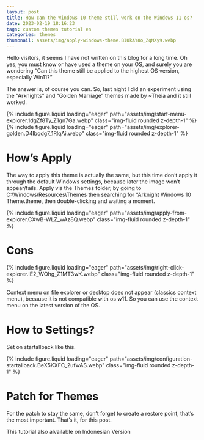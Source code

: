 ```yaml
---
layout: post
title: How can the Windows 10 theme still work on the Windows 11 os?
date: 2023-02-19 18:16:23
tags: custom themes tutorial en
categories: themes
thumbnail: assets/img/apply-windows-theme.BIUkAY8o_ZqMXy9.webp
---
```


Hello visitors, it seems I have not written on this blog for a long time. Oh yes, you must know or have used a theme on your OS, and surely you are wondering “Can this theme still be applied to the highest OS version, especially Win11?”

The answer is, of course you can. So, last night I did an experiment using the “Arknights” and “Golden Marriage” themes made by ~Theia and it still worked.

<div class="row mt-3">
    <div class="col-sm mt-3 mt-md-0">
        {% include figure.liquid loading="eager" path="assets/img/start-menu-explorer.1dgZf8Ty_Z1gn7Ga.webp" class="img-fluid rounded z-depth-1" %}
    </div>
</div>

<div class="row mt-3">
    <div class="col-sm mt-3 mt-md-0">
        {% include figure.liquid loading="eager" path="assets/img/explorer-golden.D4Ibqdg7_1RlqAi.webp" class="img-fluid rounded z-depth-1" %}
    </div>
</div>

# How’s Apply #
The way to apply this theme is actually the same, but this time don’t apply it through the default Windows settings, because later the image won’t appear/fails. Apply via the Themes folder, by going to C:\Windows\Resources\Themes then searching for “Arknight Windows 10 Theme.theme, then double-clicking and waiting a moment.

<div class="row mt-3">
    <div class="col-sm mt-3 mt-md-0">
        {% include figure.liquid loading="eager" path="assets/img/apply-from-explorer.CXwB-WLZ_wAz8Q.webp" class="img-fluid rounded z-depth-1" %}
    </div>
</div>

# Cons #

<div class="row mt-3">
    <div class="col-sm mt-3 mt-md-0">
        {% include figure.liquid loading="eager" path="assets/img/right-click-explorer.IE2_WOhg_Z1MT3wK.webp" class="img-fluid rounded z-depth-1" %}
    </div>
</div>

Context menu on file explorer or desktop does not appear (classics context menu), because it is not compatible with os w11. So you can use the context menu on the latest version of the OS.

# How to Settings? #
Set on startallback like this.

<div class="row mt-3">
    <div class="col-sm mt-3 mt-md-0">
        {% include figure.liquid loading="eager" path="assets/img/configuration-startallback.BeX5KXFC_2ufwAS.webp" class="img-fluid rounded z-depth-1" %}
    </div>
</div>

# Patch for Themes #
For the patch to stay the same, don’t forget to create a restore point, that’s the most important. That’s it, for this post.

This tutorial also alvailable on Indonesian Version
